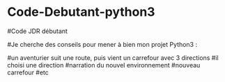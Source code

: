 # Code-Debutant-python3
#Code JDR débutant


#Je cherche des conseils pour mener à bien mon projet Python3 : 

  #un aventurier suit une route, puis vient un carrefour avec 3 directions
    #il choisi une direction 
      #narration du nouvel environnement
  #nouveau carrefour
  #etc
  
